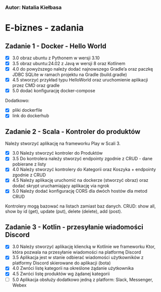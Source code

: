 ### Autor: Natalia Kiełbasa

# E-biznes - zadania

## Zadanie 1 - Docker - Hello World
- [x] 3.0 obraz ubuntu z Pythonem w wersji 3.10
- [x] 3.5 obraz ubuntu:24.02 z Javą w wersji 8 oraz Kotlinem
- [x] 4.0 do powyższego należy dodać najnowszego Gradle’a oraz paczkę JDBC SQLite w ramach projektu na Gradle (build.gradle)
- [x] 4.5 stworzyć przykład typu HelloWorld oraz uruchomienie aplikacji przez CMD oraz gradle
- [x] 5.0 dodać konfigurację docker-compose

Dodatkowo:
- [x] pliki dockerfile
- [x] link do dockerhub

## Zadanie 2 - Scala - Kontroler do produktów
Należy stworzyć aplikację na frameworku Play w Scali 3. 
- [x] 3.0 Należy stworzyć kontroler do Produktów
- [x] 3.5 Do kontrolera należy stworzyć endpointy zgodnie z CRUD - dane pobierane z listy
- [x] 4.0 Należy stworzyć kontrolery do Kategorii oraz Koszyka + endpointy zgodnie z CRUD
- [x] 4.5 Należy aplikację uruchomić na dockerze (stworzyć obraz) oraz dodać skrypt uruchamiający aplikację via ngrok
- [x] 5.0 Należy dodać konfigurację CORS dla dwóch hostów dla metod CRUD

Kontrolery mogą bazować na listach zamiast baz danych. CRUD: show all, show by id (get), update (put), delete (delete), add (post). 

## Zadanie 3 - Kotlin - przesyłanie wiadomości Discord
- [x] 3.0 Należy stworzyć aplikację kliencką w Kotlinie we frameworku Ktor, która pozwala na przesyłanie wiadomości na platformę Discord
- [x] 3.5 Aplikacja jest w stanie odbierać wiadomości użytkowników z platformy Discord skierowane do aplikacji (bota)
- [x] 4.0 Zwróci listę kategorii na określone żądanie użytkownika
- [x] 4.5 Zwróci listę produktów wg żądanej kategorii
- [ ] 5.0 Aplikacja obsłuży dodatkowo jedną z platform: Slack, Messenger, Webex